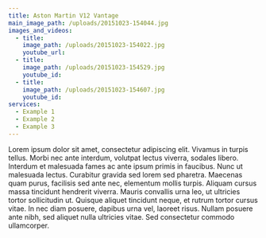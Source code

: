 ```yaml
---
title: Aston Martin V12 Vantage
main_image_path: /uploads/20151023-154044.jpg
images_and_videos:
  - title:
    image_path: /uploads/20151023-154022.jpg
    youtube_url:
  - title:
    image_path: /uploads/20151023-154529.jpg
    youtube_id:
  - title:
    image_path: /uploads/20151023-154607.jpg
    youtube_id:
services:
  - Example 1
  - Example 2
  - Example 3
---
```



Lorem ipsum dolor sit amet, consectetur adipiscing elit. Vivamus in turpis tellus. Morbi nec ante interdum, volutpat lectus viverra, sodales libero. Interdum et malesuada fames ac ante ipsum primis in faucibus. Nunc ut malesuada lectus. Curabitur gravida sed lorem sed pharetra. Maecenas quam purus, facilisis sed ante nec, elementum mollis turpis. Aliquam cursus massa tincidunt hendrerit viverra. Mauris convallis urna leo, ut ultricies tortor sollicitudin ut. Quisque aliquet tincidunt neque, et rutrum tortor cursus vitae. In nec diam posuere, dapibus urna vel, laoreet risus. Nullam posuere ante nibh, sed aliquet nulla ultricies vitae. Sed consectetur commodo ullamcorper.